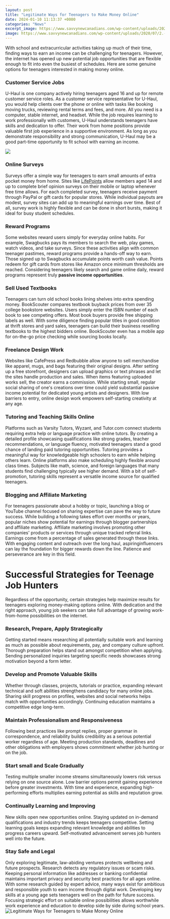 ```yaml
---
layout: post
title: "Legitimate Ways for Teenagers to Make Money Online"
date: 2024-01-10 11:13:37 +0000
categories: "News"
excerpt_image: https://www.savvynewcanadians.com/wp-content/uploads/2020/07/2.-how-to-make-money-as-a-teen.png
image: https://www.savvynewcanadians.com/wp-content/uploads/2020/07/2.-how-to-make-money-as-a-teen.png
---
```


With school and extracurricular activities taking up much of their time, finding ways to earn an income can be challenging for teenagers. However, the internet has opened up new potential job opportunities that are flexible enough to fit into even the busiest of schedules. Here are some genuine options for teenagers interested in making money online.
### Customer Service Jobs 
U-Haul is one company actively hiring teenagers aged 16 and up for remote customer service roles. As a customer service representative for U-Haul, you would help clients over the phone or online with tasks like booking moving trucks, reviewing rental terms and fees, and more. All you need is a computer, stable internet, and headset. 
While the job requires learning to work professionally with customers, U-Haul understands teenagers have skills and dedication to offer. Their work from home positions provide valuable first job experience in a supportive environment. As long as you demonstrate responsibility and strong communication, U-Haul may be a good part-time opportunity to fit school with earning an income.

![](https://fattenthewallet.com/wp-content/uploads/2020/03/online-jobs-for-teens-to-make-money.png)
### Online Surveys 
Surveys offer a simple way for teenagers to earn small amounts of extra pocket money from home. Sites like [LifePoints](https://store.fi.io.vn/womens-cowboy-howdy-horse-rider-western-cool-v-neck-t-shirt/men&) allow members aged 14 and up to complete brief opinion surveys on their mobile or laptop whenever free time allows. 
For each completed survey, teenagers receive payment through PayPal or gift cards for popular stores. While individual payouts are modest, survey sites can add up to meaningful earnings over time. Best of all, survey work is highly flexible and can be done in short bursts, making it ideal for busy student schedules.
### Reward Programs  
Some websites reward users simply for everyday online habits. For example, Swagbucks pays its members to search the web, play games, watch videos, and take surveys. Since these activities align with common teenager pastimes, reward programs provide a hands-off way to earn.  
Those signed up to Swagbucks accumulate points worth cash value. Points redeem for gift cards from stores like Amazon once minimum thresholds are reached. Considering teenagers likely search and game online daily, reward programs represent truly **passive income opportunities**.
### Sell Used Textbooks
Teenagers can turn old school books lining shelves into extra spending money. BookScouter compares textbook buyback prices from over 35 college bookstore websites. Users simply enter the ISBN number of each book to see competing offers.
Most book buyers provide free shipping labels as well. With some diligence finding popular titles in good condition at thrift stores and yard sales, teenagers can build their business reselling textbooks to the highest bidders online. BookScouter even has a mobile app for on-the-go price checking while sourcing books locally.
### Freelance Design Work
Websites like CafePress and Redbubble allow anyone to sell merchandise like apparel, mugs, and bags featuring their original designs. After setting up a free storefront, designers can upload graphics or text phrases and let the sites handle production and sales. 
When items featuring uploaded works sell, the creator earns a commission. While starting small, regular social sharing of one's creations over time could yield substantial passive income potential for dedicated young artists and designers. With low barriers to entry, online design work empowers self-starting creativity at any age.
### Tutoring and Teaching Skills Online
Platforms such as Varsity Tutors, Wyzant, and Tutor.com connect students requiring extra help or language practice with online tutors. By creating a detailed profile showcasing qualifications like strong grades, teacher recommendations, or language fluency, motivated teenagers stand a good chance of landing paid tutoring opportunities.
Tutoring provides a meaningful way for knowledgeable high schoolers to earn while helping others learn. Online platforms also make scheduling highly flexible around class times. Subjects like math, science, and foreign languages that many students find challenging typically see higher demand. With a bit of self-promotion, tutoring skills represent a versatile income source for qualified teenagers. 
### Blogging and Affiliate Marketing 
For teenagers passionate about a hobby or topic, launching a blog or YouTube channel focused on sharing expertise can pave the way to future success. While building a following takes effort over months or years, popular niches show potential for earnings through blogger partnerships and affiliate marketing. 
Affiliate marketing involves promoting other companies' products or services through unique tracked referral links. Earnings come from a percentage of sales generated through these links. With engaging content and outreach over the long haul, aspiring ​influencers can lay the foundation for bigger rewards down the line. Patience and perseverance are key in this field.
# Successful Strategies for Teenage Job Hunters 
Regardless of the opportunity, certain strategies help maximize results for teenagers exploring money-making options online. With dedication and the right approach, young job seekers can take full advantage of growing work-from-home possibilities on the internet.
### Research, Prepare, Apply Strategically
Getting started means researching all potentially suitable work and learning as much as possible about requirements, pay, and company culture upfront. Thorough preparation helps stand out amongst competition when applying. Sending personalized inquiries targeting specific needs showcases strong motivation beyond a form letter.
### Develop and Promote Valuable Skills  
Whether through classes, projects, tutorials or practice, expanding relevant technical and soft abilities strengthens candidacy for many online jobs. Sharing skill progress on profiles, websites and social networks helps match with opportunities accordingly. Continuing education maintains a competitive edge long-term. 
### Maintain Professionalism and Responsiveness
Following best practices like prompt replies, proper grammar in correspondence, and reliability builds credibility as a serious potential worker regardless of age. Meeting production standards, deadlines and other obligations with employers shows commitment whether job hunting or on the job.
### Start small and Scale Gradually
Testing multiple smaller income streams simultaneously lowers risk versus relying on one source alone. Low barrier options permit gaining experience before greater investments. With time and experience, expanding high-performing efforts multiplies earning potential as skills and reputation grow. 
### Continually Learning and Improving  
New skills open new opportunities online. Staying updated on in-demand qualifications and industry trends keeps teenagers competitive. Setting learning goals keeps expanding relevant knowledge and abilities to progress careers upward. Self-motivated advancement serves job hunters well into the future.
### Stay Safe and Legal
Only exploring legitimate, law-abiding ventures protects wellbeing and future prospects. Research detects any regulatory issues or scam risks. Keeping personal information like addresses or banking confidential maintains important privacy and security best practices for all ages online.
With some research guided by expert advice, many ways exist for ambitious and responsible youth to earn income through digital work. Developing key skills at a young age sets teenagers well on the path for future success. Focusing strategic effort on suitable online possibilities allows worthwhile work experience and education to develop side by side during school years.
![Legitimate Ways for Teenagers to Make Money Online](https://www.savvynewcanadians.com/wp-content/uploads/2020/07/2.-how-to-make-money-as-a-teen.png)